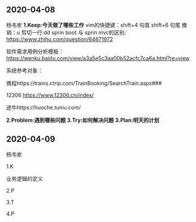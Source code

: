 ## 2020-04-08
杨韦岽
**1.Keep:今天做了哪些工作**
vim的快捷键：shift+4 句首    shift+6 句尾
撤销：u    剪切一行:dd
sprin boot 与 sprin mvc的区别: https://www.zhihu.com/question/64671972

软件需求用例分析模板：https://wenku.baidu.com/view/a3a5e5c3aa00b52acfc7ca6a.html?re=view

系统参考对象：

携程https://trains.ctrip.com/TrainBooking/SearchTrain.aspx###

12306 https://www.12306.cn/index/

途牛https://huoche.tuniu.com/



**2.Problem:遇到哪些问题**
**3.Try:如何解决问题**
**3.Plan:明天的计划**





## 2020-04-09

杨韦岽

1.K

业务逻辑的定义

2.P



3.T



4.P